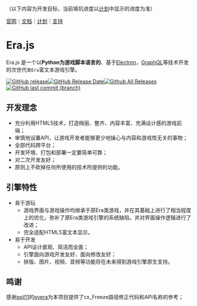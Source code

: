 （以下内容为开发目标，当前填坑进度以[计划](https://github.com/miswanting/Era.js/projects)中显示的进度为准）

[官网](https://miswanting.github.io/Era.js/)｜[文档](https://github.com/miswanting/Era.js/wiki)｜[计划](https://github.com/miswanting/Era.js/projects)｜[支持](https://github.com/miswanting/Era.js/issues)


# Era.js

Era.js 是一个以**Python为游戏脚本语言的**、基于[Electron](https://electronjs.org/)，[GraphQL](https://graphql.org/)等技术开发的次世代`类Era`富文本游戏引擎。

[![GitHub release](https://img.shields.io/github/release/miswanting/Era.js.svg)](https://github.com/miswanting/Era.js/releases)[![GitHub Release Date](https://img.shields.io/github/release-date/miswanting/Era.js.svg)](https://github.com/miswanting/Era.js/releases)[![Github All Releases](https://img.shields.io/github/downloads/miswanting/Era.js/total.svg)](https://github.com/miswanting/Era.js/releases)[![GitHub last commit (branch)](https://img.shields.io/github/last-commit/miswanting/Era.js/dev.svg)](https://github.com/miswanting/Era.js/commits/dev)

## 开发理念

- 充分利用HTML5技术，打造绚丽、整齐、内容丰富、充满设计感的游戏前端；
- 审慎地设置API，让游戏开发者能够更少地操心与内容和游戏性无关的事物；
- 全部代码跨平台；
- 开发环境、打包和部署一定要简单可靠；
- 对二次开发友好；
- 原则上不砍掉任何所使用的技术所提供的功能。

## 引擎特性

- 易于游玩
  - 游戏界面与游戏操作均继承于原Era类游戏，并在其基础上进行了相当程度上的优化，弥补了原Era类游戏引擎的系统缺陷，并对界面操作逻辑进行了改进；
  - 完全适配HTML5富文本显示。
- 易于开发
  - API设计直观、简洁而全面；
  - 引擎面向游戏开发友好、面向修改友好；
  - 排版、图片、视频、音频等功能将在未来得到游戏引擎原生支持。

## 鸣谢

感谢[qsjl11](https://github.com/qsjl11)的[pyera](https://github.com/qsjl11/pyera)为本项目提供了cx_Freeze路径修正代码和API名称的参考；
